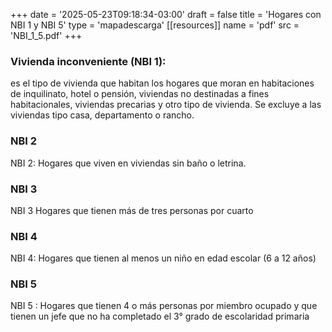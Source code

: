 +++
date = '2025-05-23T09:18:34-03:00'
draft = false
title = 'Hogares con NBI 1 y NBI 5'
type = 'mapadescarga'
[[resources]]
    name = 'pdf'
    src = 'NBI_1_5.pdf'
+++

### Vivienda inconveniente (NBI 1):

es el tipo de vivienda que habitan los hogares que moran en habitaciones de inquilinato, hotel o pensión, viviendas no destinadas a fines habitacionales, viviendas precarias y otro tipo de vivienda. Se excluye a las viviendas tipo casa, departamento o rancho.

### NBI 2

NBI 2: Hogares que viven en viviendas sin baño o letrina.

### NBI 3

NBI 3 Hogares que tienen más de tres personas por cuarto

### NBI 4

NBI 4: Hogares que tienen al menos un niño en edad escolar (6 a 12 años)

### NBI 5

NBI 5 : Hogares que tienen 4 o más personas por miembro ocupado y que tienen un jefe que no ha completado el 3° grado de escolaridad primaria
